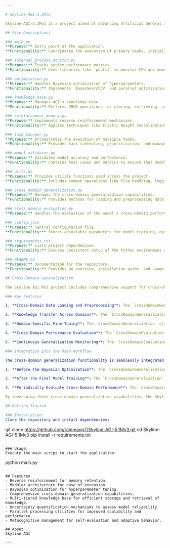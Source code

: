 ```yaml
---

# Skyline-AGI-5.1Mv3

Skyline-AGI-5.1Mv3 is a project aimed at advancing Artificial General Intelligence (AGI). This repository includes multiple Python scripts, each contributing to core functionalities such as model optimization, process monitoring, reinforcement learning, and cross-domain generalization.

## File Descriptions

### main.py
**Purpose:** Entry point of the application.
**Functionality:** Coordinates the execution of primary tasks, initialization of modules, and overall control flow.

### internal_process_monitor.py
**Purpose:** Tracks system performance metrics.
**Functionality:** Uses libraries like `psutil` to monitor CPU and memory usage, task queue lengths, and model training/inference times.

### optimization.py
**Purpose:** Handles Bayesian optimization of hyperparameters.
**Functionality:** Implements `BayesSearchCV` and parallel optimization methods for tuning models and improving efficiency.

### knowledge_base.py
**Purpose:** Manages AGI's knowledge base.
**Functionality:** Performs CRUD operations for storing, retrieving, and updating knowledge in structured formats.

### reinforcement_memory.py
**Purpose:** Implements reverse reinforcement mechanisms.
**Functionality:** Applies techniques like Elastic Weight Consolidation (EWC) and Experience Replay to enhance memory retention.

### task_manager.py
**Purpose:** Orchestrates the execution of multiple tasks.
**Functionality:** Provides task scheduling, prioritization, and management features.

### model_validator.py
**Purpose:** Validates model accuracy and performance.
**Functionality:** Contains test cases and metrics to ensure that models meet the expected standards.

### utils.py
**Purpose:** Provides utility functions used across the project.
**Functionality:** Includes common operations like file handling, logging, and data preprocessing.

### cross_domain_generalization.py
**Purpose:** Manages the cross-domain generalization capabilities.
**Functionality:** Provides methods for loading and preprocessing data from different domains, transferring knowledge between domains, fine-tuning the model, and evaluating cross-domain performance.

### cross_domain_evaluation.py
**Purpose:** Handles the evaluation of the model's cross-domain performance and the monitoring of its generalization capabilities.

### config.json
**Purpose:** Central configuration file.
**Functionality:** Stores adjustable parameters for model training, optimization, and system behavior.

### requirements.txt
**Purpose:** Lists project dependencies.
**Functionality:** Ensures consistent setup of the Python environment using `pip`.

### README.md
**Purpose:** Documentation for the repository.
**Functionality:** Provides an overview, installation guide, and usage instructions for contributors.

## Cross-Domain Generalization

The Skyline AGI Mv3 project includes comprehensive support for cross-domain generalization, allowing the model to transfer and adapt knowledge across different domains.

### Key Features

1. **Cross-Domain Data Loading and Preprocessing**: The `CrossDomainGeneralization` class provides methods to load and preprocess data from various domains, enabling the model to work with diverse datasets.

2. **Knowledge Transfer Across Domains**: The `CrossDomainGeneralization` class includes mechanisms to transfer relevant knowledge from one domain to another, allowing the model to leverage existing expertise and avoid relearning common concepts.

3. **Domain-Specific Fine-Tuning**: The `CrossDomainGeneralization` class supports fine-tuning the model for specific domains, ensuring optimal performance in each target area.

4. **Cross-Domain Performance Evaluation**: The `CrossDomainEvaluation` class implements comprehensive evaluation metrics and benchmarks to measure the model's performance across multiple, diverse domains.

5. **Continuous Generalization Monitoring**: The `CrossDomainEvaluation` class also provides mechanisms to continuously monitor the model's cross-domain generalization capabilities and report on its progress.

### Integration into the Main Workflow

The cross-domain generalization functionality is seamlessly integrated into the main workflow of the Skyline AGI Mv3 project. In the `main.py` file, instances of the `CrossDomainGeneralization` and `CrossDomainEvaluation` classes are created and utilized at the following key points:

1. **Before the Bayesian Optimization**: The `CrossDomainGeneralization` class is used to load and preprocess data from multiple domains, which are then used for the model training and optimization process.

2. **After the Final Model Training**: The `CrossDomainGeneralization` class is used to transfer knowledge between the available domains and fine-tune the final model accordingly.

3. **Periodically Evaluate Cross-Domain Performance**: The `CrossDomainEvaluation` class is used to continuously monitor the model's cross-domain generalization capabilities and update the knowledge base with the latest performance metrics.

By leveraging these cross-domain generalization capabilities, the Skyline AGI Mv3 project aims to create models that can effectively learn, adapt, and transfer knowledge across a wide range of domains, making it a powerful and versatile platform for advancing Artificial General Intelligence.

## Getting Started

### Installation:
Clone the repository and install dependencies:
```
git clone https://github.com/rainmanp7/Skyline-AGI-5.1Mv3.git
cd Skyline-AGI-5.1Mv3
pip install -r requirements.txt
```

### Usage:
Execute the main script to start the application:
```
python main.py
```

## Features
- Reverse reinforcement for memory retention.
- Modular architecture for ease of extension.
- Bayesian optimization for hyperparameter tuning.
- Comprehensive cross-domain generalization capabilities.
- Multi-tiered knowledge base for efficient storage and retrieval of knowledge.
- Uncertainty quantification mechanisms to assess model reliability.
- Parallel processing utilities for improved scalability and performance.
- Metacognitive management for self-evaluation and adaptive behavior.

## About
Skyline AGI 

---
```

